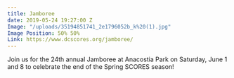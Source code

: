 ```yaml
---
title: Jamboree
date: 2019-05-24 19:27:00 Z
Image: "/uploads/35194851741_2e1796052b_k%20(1).jpg"
Image Position: 50% 50%
Link: https://www.dcscores.org/jamboree/
---
```


Join us for the 24th annual Jamboree at Anacostia Park on Saturday, June 1 and 8 to celebrate the end of the Spring SCORES season!